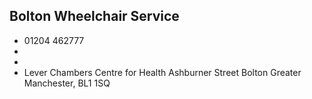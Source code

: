 
## Bolton Wheelchair Service

- <i class="fa fa-phone"></i> 01204 462777
- <i class="fa fa-envelope"></i> <a href="mailto:"></a>
- <i class="fa fa-home"></i> []()
- <i class="fa fa-building"></i> Lever Chambers Centre for Health Ashburner Street   Bolton Greater Manchester, BL1 1SQ
